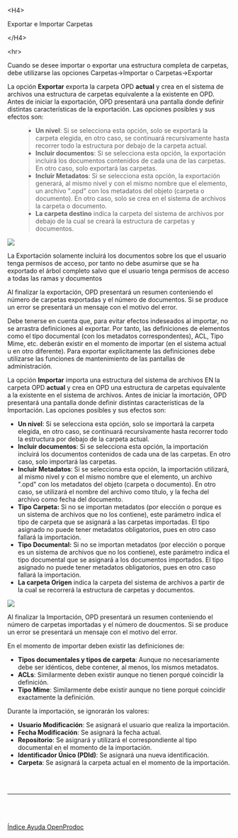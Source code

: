 

&lt;H4&gt;

Exportar e Importar Carpetas

&lt;/H4&gt;




&lt;hr&gt;


<p>Cuando se desee importar o exportar una estructura completa de carpetas, debe utilizarse las opciones Carpetas->Importar o Carpetas->Exportar</p>
<p>La opción <b>Exportar</b> exporta la carpeta OPD <b>actual</b> y crea en el sistema de archivos una estructura de carpetas equivalente a la existente en OPD. Antes de iniciar la exportación, OPD presentará una pantalla donde definir distintas características de la exportación. Las opciones posibles y sus efectos son:</p>
<ul>
<blockquote><li><b>Un nivel</b>: Si se selecciona esta opción, solo se exportará la carpeta elegida, en otro caso, se continuará recursivamente hasta recorrer todo la estructura por debajo de la carpeta actual.</li>
<li><b>Incluir documentos</b>: Si se selecciona esta opción, la exportación incluirá los documentos contenidos de cada una de las carpetas. En otro caso, solo exportará las carpetas.</li>
<li><b>Incluir Metadatos</b>: Si se selecciona esta opción, la exportación generará, al mismo nivel y con el mismo nombre que el elemento, un archivo ".opd" con los metadatos del objeto (carpeta o documento). En otro caso, solo se crea en el sistema de archivos la carpeta o documento.</li>
<li><b>La carpeta destino</b> indica la carpeta del sistema de archivos por debajo de la cual se creará la estructura de carpetas y documentos.</li>
</ul>
<p> <img src='http://dl.dropbox.com/u/49603479/OpenProdoc/ES/Img/Export.jpg' /> </p>
<p>La Exportación solamente incluirá los documentos sobre los que el usuario tenga permisos de acceso, por tanto no debe asumirse que se ha exportado el árbol completo salvo que el usuario tenga permisos de acceso a todas las ramas y documentos</p>
<p>Al finalizar la exportación, OPD presentará un resumen conteniendo el número de carpetas exportadas y el número de documentos. Si se produce un error se presentará un mensaje con el motivo del error.</p>
<p>Debe tenerse en cuenta que, para evitar efectos indeseados al importar, no se arrastra definiciones al exportar. Por tanto, las definiciones de elementos como el tipo documental (con los metadatos correspondentes), ACL, Tipo Mime, etc. deberán existir en el momento de importar (en el sistema actual u en otro diferente). Para exportar explicitamente las definiciones debe utilizarse las funciones de mantenimiento de las pantallas de administración.</p>
<p>La opción <b>Importar</b> importa una estructura del sistema de archivos EN la carpeta OPD <b>actual</b> y crea en OPD una estructura de carpetas equivalente a la existente en el sistema de archivos. Antes de iniciar la imortación, OPD presentará una pantalla donde definir distintas características de la Importación. Las opciones posibles y sus efectos son:</p>
<ul>
<li><b>Un nivel</b>: Si se selecciona esta opción, solo se importará la carpeta elegida, en otro caso, se continuará recursivamente hasta recorrer todo la estructura por debajo de la carpeta actual.</li>
<li><b>Incluir documentos</b>: Si se selecciona esta opción, la importación incluirá los documentos contenidos de cada una de las carpetas. En otro caso, solo importará las carpetas.</li>
<li><b>Incluir Metadatos</b>: Si se selecciona esta opción, la importación utilizará, al mismo nivel y con el mismo nombre que el elemento, un archivo ".opd" con los metadatos del objeto (carpeta o documento). En otro caso, se utilizará el nombre del archivo como título, y la fecha del archivo como fecha del documento.</li>
<li><b>Tipo Carpeta:</b> Si no se importan metadatos (por elección o porque es un sistema de archivos que no los contiene), este parámetro indica el tipo de carpeta que se asignará a las carpetas importadas. El tipo asignado no puede tener metadatos obligatorios, pues en otro caso fallará la importación.</li>
<li><b>Tipo Documental:</b> Si no se importan metadatos (por elección o porque es un sistema de archivos que no los contiene), este parámetro indica el tipo documental que se asignará a los documentos importados. El tipo asignado no puede tener metadatos obligatorios, pues en otro caso fallará la importación.</li>
<li><b>La carpeta Origen</b> indica la carpeta del sistema de archivos a partir de la cual se recorrerá la estructura de carpetas y documentos.</li>
</ul>
<p> <img src='http://dl.dropbox.com/u/49603479/OpenProdoc/ES/Img/Import.jpg' /> </p>
<p>Al finalizar la Importación, OPD presentará un resumen conteniendo el número de carpetas importadas y el número de doucmentos. Si se produce un error se presentará un mensaje con el motivo del error.</p>
<p>En el momento de importar deben existir las definiciones de:</p>
<ul>
<li><b>Tipos documentales y tipos de carpeta</b>: Aunque no necesariamente debe ser idénticos, debe contener, al menos, los mismos metadatos.</li>
<li><b>ACLs</b>: Similarmente deben existir aunque no tienen porqué coincidir la definición.</li>
<li><b>Tipo Mime</b>: Similarmente debe existir aunque no tiene porqué coincidir exactamente la definición.</li>
</ul>
<p>Durante la importación, se ignorarán los valores:</p>
<ul>
<li><b>Usuario Modificación</b>: Se asignará el usuario que realiza la importación.</li>
<li><b>Fecha Modificación</b>: Se asignará la fecha actual.</li>
<li><b>Repositorio</b>: Se asignará y utilizará el correspondiente al tipo documental en el momento de la importación.</li>
<li><b>Identificador Único (PDId)</b>: Se asignará una nueva identificación.</li>
<li><b>Carpeta</b>: Se asignará la carpeta actual en el momento de la importación.</li>
</ul>
<br>
<br>
<hr><br>
<br>
<br>
<a href='ES_HelpIndex.md'>Índice Ayuda OpenProdoc</a>